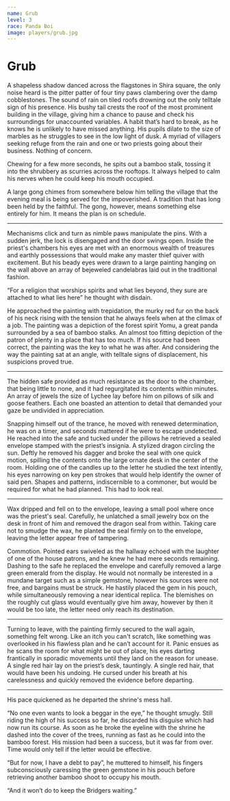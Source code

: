 ```yaml
---
name: Grub
level: 3
race: Panda Boi
image: players/grub.jpg
---
```


# Grub

A shapeless shadow danced across the flagstones in Shira square, the only noise heard is the pitter patter of four tiny paws clambering over the damp cobblestones. The sound of rain on tiled roofs drowning out the only telltale sign of his presence. His bushy tail crests the roof of the most prominent building in the village, giving him a chance to pause and check his surroundings for unaccounted variables. A habit that’s hard to break, as he knows he is unlikely to have missed anything. His pupils dilate to the size of marbles as he struggles to see in the low light of dusk. A myriad of villagers seeking refuge from the rain and one or two priests going about their business. Nothing of concern.

Chewing for a few more seconds, he spits out a bamboo stalk, tossing it into the shrubbery as scurries across the rooftops. It always helped to calm his nerves when he could keep his mouth occupied.

A large gong chimes from somewhere below him telling the village that the evening meal is being served for the impoverished. A tradition that has long been held by the faithful. The gong, however, means something else entirely for him. It means the plan is on schedule.

---

Mechanisms click and turn as nimble paws manipulate the pins. With a sudden jerk, the lock is disengaged and the door swings open. Inside the priest's chambers his eyes are met with an enormous wealth of treasures and earthly possessions that would make any master thief quiver with excitement. But his beady eyes were drawn to a large painting hanging on the wall above an array of bejeweled candelabras laid out in the traditional fashion.

“For a religion that worships spirits and what lies beyond, they sure are attached to what lies here” he thought with disdain.

He approached the painting with trepidation, the murky red fur on the back of his neck rising with the tension that he always feels when at the climax of a job. The painting was a depiction of the forest spirit Yomu, a great panda surrounded by a sea of bamboo stalks. An almost too fitting depiction of the patron of plenty in a place that has too much. If his source had been correct, the painting was the key to what he was after. And considering the way the painting sat at an angle, with telltale signs of displacement, his suspicions proved true.

---

The hidden safe provided as much resistance as the door to the chamber, that being little to none, and it had regurgitated its contents within minutes. An array of jewels the size of Lychee lay before him on pillows of silk and goose feathers. Each one boasted an attention to detail that demanded your gaze be undivided in appreciation.

Snapping himself out of the trance, he moved with renewed determination, he was on a timer, and seconds mattered if he were to escape undetected. He reached into the safe and tucked under the pillows he retrieved a sealed envelope stamped with the priest’s insignia. A stylized dragon circling the sun. Deftly he removed his dagger and broke the seal with one quick motion, spilling the contents onto the large ornate desk in the center of the room. Holding one of the candles up to the letter he studied the text intently, his eyes narrowing on key pen strokes that would help identify the owner of said pen. Shapes and patterns, indiscernible to a commoner, but would be required for what he had planned. This had to look real.

---

Wax dripped and fell on to the envelope, leaving a small pool where once was the priest's seal. Carefully, he unlatched a small jewelry box on the desk in front of him and removed the dragon seal from within. Taking care not to smudge the wax, he planted the seal firmly on to the envelope, leaving the letter appear free of tampering.

Commotion. Pointed ears swiveled as the hallway echoed with the laughter of one of the house patrons, and he knew he had mere seconds remaining. Dashing to the safe he replaced the envelope and carefully removed a large green emerald from the display. He would not normally be interested in a mundane target such as a simple gemstone, however his sources were not free, and bargains must be struck. He hastily placed the gem in his pouch, while simultaneously removing a near identical replica. The blemishes on the roughly cut glass would eventually give him away, however by then it would be too late, the letter need only reach its destination.

---

Turning to leave, with the painting firmly secured to the wall again, something felt wrong. Like an itch you can't scratch, like something was overlooked in his flawless plan and he can’t account for it. Panic ensues as he scans the room for what might be out of place, his eyes darting frantically in sporadic movements until they land on the reason for unease. A single red hair lay on the priest’s desk, tauntingly. A single red hair, that would have been his undoing. He cursed under his breath at his carelessness and quickly removed the evidence before departing.

---

His pace quickened as he departed the shrine's mess hall.

“No one even wants to look a beggar in the eye,” he thought smugly. Still riding the high of his success so far, he discarded his disguise which had now run its course. As soon as he broke the eyeline with the shrine he dashed into the cover of the trees, running as fast as he could into the bamboo forest. His mission had been a success, but it was far from over. Time would only tell if the letter would be effective.

“But for now, I have a debt to pay”, he muttered to himself, his fingers subconsciously caressing the green gemstone in his pouch before retrieving another bamboo shoot to occupy his mouth.

“And it won’t do to keep the Bridgers waiting.”
